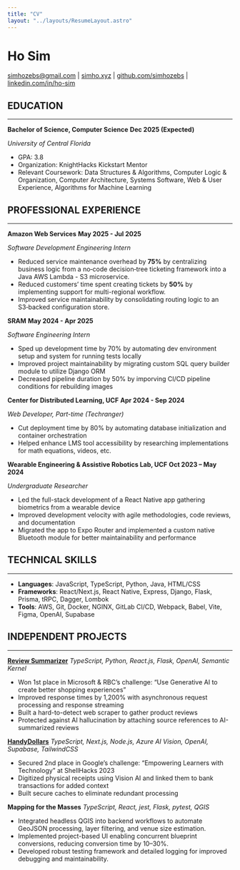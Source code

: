 ```yaml
---
title: "CV"
layout: "../layouts/ResumeLayout.astro"
---
```


# Ho Sim

simhozebs@gmail.com | [simho.xyz](https://simho.xyz) | [github.com/simhozebs](https://github.com/simhozebs) | [linkedin.com/in/ho-sim](https://linkedin.com/in/ho-sim)

## EDUCATION

---

**Bachelor of Science, Computer Science** **Dec 2025 (Expected)**

_University of Central Florida_

- GPA: 3.8
- Organization: KnightHacks Kickstart Mentor
- Relevant Coursework: Data Structures & Algorithms, Computer Logic & Organization, Computer Architecture, Systems Software, Web & User Experience, Algorithms for Machine Learning

## PROFESSIONAL EXPERIENCE

---

**Amazon Web Services** **May 2025 - Jul 2025**

_Software Development Engineering Intern_

- Reduced service maintenance overhead by **75%** by centralizing business logic from a no‑code decision‑tree ticketing framework into a Java AWS Lambda - S3 microservice.
- Reduced customers’ time spent creating tickets by **50%** by implementing support for multi-regional workflow.
- Improved service maintainability by consolidating routing logic to an S3‑backed configuration store.

**SRAM** **May 2024 - Apr 2025**

_Software Engineering Intern_

- Sped up development time by 70% by automating dev environment setup and system for running tests locally
- Improved project maintainability by migrating custom SQL query builder module to utilize Django ORM
- Decreased pipeline duration by 50% by imporving CI/CD pipeline conditions for rebuilding images

**Center for Distributed Learning, UCF** **Apr 2024 - Sep 2024**

_Web Developer, Part-time (Techranger)_

- Cut deployment time by 80% by automating database initialization and container orchestration
- Helped enhance LMS tool accessibility by researching implementations for math equations, videos, etc.

**Wearable Engineering & Assistive Robotics Lab, UCF** **Oct 2023 – May 2024**

_Undergraduate Researcher_

- Led the full-stack development of a React Native app gathering biometrics from a wearable device
- Improved development velocity with agile methodologies, code reviews, and documentation
- Migrated the app to Expo Router and implemented a custom native Bluetooth module for better maintainability and performance

## TECHNICAL SKILLS

---

- **Languages**: JavaScript, TypeScript, Python, Java, HTML/CSS
- **Frameworks**: React/Next.js, React Native, Express, Django, Flask, Prisma, tRPC, Dagger, Lombok
- **Tools**: AWS, Git, Docker, NGINX, GitLab CI/CD, Webpack, Babel, Vite, Figma, OpenAI, Supabase

## INDEPENDENT PROJECTS

---

**[Review Summarizer](https://devpost.com/software/review-generator-9000)**
_TypeScript, Python, React.js, Flask, OpenAI, Semantic Kernel_

- Won 1st place in Microsoft & RBC’s challenge: “Use Generative AI to create better shopping experiences”
- Improved response times by 1,200% with asynchronous request processing and response streaming
- Built a hard-to-detect web scraper to gather product reviews
- Protected against AI hallucination by attaching source references to AI-summarized reviews

**[HandyDollars](https://devpost.com/software/handydollar)**
_TypeScript, Next.js, Node.js, Azure AI Vision, OpenAI, Supabase, TailwindCSS_

- Secured 2nd place in Google’s challenge: “Empowering Learners with Technology” at ShellHacks 2023
- Digitized physical receipts using Vision AI and linked them to bank transactions for added context
- Built secure caches to eliminate redundant processing

**Mapping for the Masses**
_TypeScript, React, jest, Flask, pytest, QGIS_
- Integrated headless QGIS into backend workflows to automate GeoJSON processing, layer filtering, and venue size estimation.
- Implemented project-based UI enabling concurrent blueprint conversions, reducing conversion time by 10–30%.
- Developed robust testing framework and detailed logging for improved debugging and maintainability.
